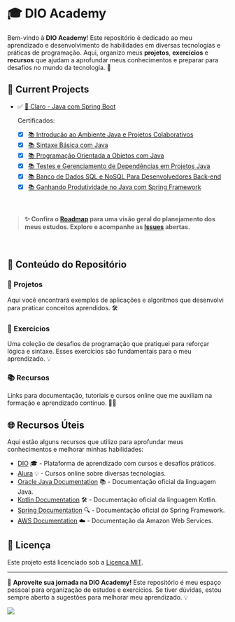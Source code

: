 # 🎓 DIO Academy

Bem-vindo à **DIO Academy**! Este repositório é dedicado ao meu aprendizado e desenvolvimento de habilidades em diversas tecnologias e práticas de programação. Aqui, organizo meus **projetos**, **exercícios** e **recursos** que ajudam a aprofundar meus conhecimentos e preparar para desafios no mundo da tecnologia. 🚀


## 🚀 Current Projects

- ✅ [📢 Claro - Java com Spring Boot](https://github.com/DIOAcad/.github/issues/1)

    Certificados:
    - [x] [📚 Introdução ao Ambiente Java e Projetos Colaborativos](https://github.com/DIOAcad/.github/issues/2)
    - [x] [📚 Sintaxe Básica com Java](https://github.com/DIOAcad/.github/issues/3)
    - [x] [📚 Programação Orientada a Objetos com Java](https://github.com/DIOAcad/.github/issues/4)
    - [x] [📚 Testes e Gerenciamento de Dependências em Projetos Java](https://github.com/DIOAcad/.github/issues/5)
    - [x] [📚 Banco de Dados SQL e NoSQL Para Desenvolvedores Back-end](https://github.com/DIOAcad/.github/issues/6)
    - [x] [📚 Ganhando Produtividade no Java com Spring Framework](https://github.com/DIOAcad/.github/issues/7)
    
<br/>

> #### ✨ Confira o [Roadmap](https://github.com/orgs/DIOAcad/projects/3) para uma visão geral do planejamento dos meus estudos. Explore e acompanhe as [Issues](https://github.com/orgs/DIOAcad/projects/2) abertas.

<br/>

## 📂 Conteúdo do Repositório

### 🔨 Projetos
Aqui você encontrará exemplos de aplicações e algoritmos que desenvolvi para praticar conceitos aprendidos. 🛠️

### 🧩 Exercícios
Uma coleção de desafios de programação que pratiquei para reforçar lógica e sintaxe. Esses exercícios são fundamentais para o meu aprendizado. 💡

### 📚 Recursos
Links para documentação, tutoriais e cursos online que me auxiliam na formação e aprendizado contínuo. 📖🔗

## 🌐 Recursos Úteis

Aqui estão alguns recursos que utilizo para aprofundar meus conhecimentos e melhorar minhas habilidades:

- [DIO](https://www.dio.me/) 🎓 - Plataforma de aprendizado com cursos e desafios práticos.
- [Alura](https://www.alura.com.br/) 💡 - Cursos online sobre diversas tecnologias.
- [Oracle Java Documentation](https://docs.oracle.com/en/java/) 📚 - Documentação oficial da linguagem Java.
- [Kotlin Documentation](https://kotlinlang.org/docs/home.html) 🛠️ - Documentação oficial da linguagem Kotlin.
- [Spring Documentation](https://spring.io/docs) 🔍 - Documentação oficial do Spring Framework.
- [AWS Documentation](https://aws.amazon.com/documentation/) ☁️ - Documentação da Amazon Web Services.

## 📜 Licença

Este projeto está licenciado sob a [Licença MIT](LICENSE).

---

🚀 **Aproveite sua jornada na DIO Academy!** Este repositório é meu espaço pessoal para organização de estudos e exercícios. Se tiver dúvidas, estou sempre aberto a sugestões para melhorar meu aprendizado. 💡

 <img src="https://hermes.dio.me/public-users/andersonlinker/share/e5ab2d5026bbc035fc67d2228dd42c09.png" />
